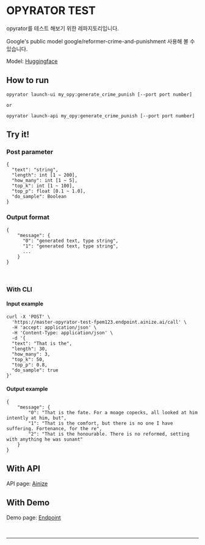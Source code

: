 # OPYRATOR TEST

opyrator를 테스트 해보기 위한 레파지토리입니다. 

Google's public model google/reformer-crime-and-punishment  사용해 볼 수 있습니다. 

Model: [Huggingface](https://huggingface.co/google/reformer-crime-and-punishment)


## How to run

    opyrator launch-ui my_opy:generate_crime_punish [--port port number]

    or

    opyrator launch-api my_opy:generate_crime_punish [--port port number]


## Try it!

### Post parameter

    {
      "text": "string",
      "length": int [1 ~ 200],
      "how_many": int [1 ~ 5],
      "top_k": int [1 ~ 100],
      "top_p": float [0.1 ~ 1.0],
      "do_sample": Boolean 
    }

### Output format

    {
        "message": {
          "0": "generated text, type string",
          "1": "generated text, type string",
          ...
        }
    }

<br>

### With CLI

#### Input example

    curl -X 'POST' \
      'https://master-opyrator-test-fpem123.endpoint.ainize.ai/call' \
      -H 'accept: application/json' \
      -H 'Content-Type: application/json' \
      -d '{
      "text": "That is the",
      "length": 30,
      "how_many": 3,
      "top_k": 50,
      "top_p": 0.8,
      "do_sample": true
    }'

#### Output example

    {
        "message": {
            "0": "That is the fate. For a moage copecks, all looked at him intently at him, but",
            "1": "That is the comfort, but there is no one I have suffering. Fortenance, for the re",
            "2": "That is the honourable. There is no reformed, setting with anything he was sunant"   
        }
    }


## With API

API page: [Ainize](https://ainize.ai/fpem123/opyrator-test?branch=master)

## With Demo

Demo page: [Endpoint](https://master-opyrator-test-fpem123.endpoint.ainize.ai/)

<br>
<hr>
